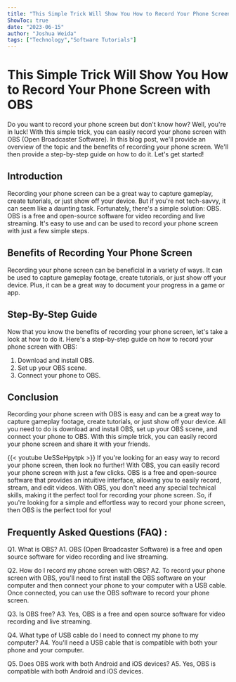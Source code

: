 ```yaml
---
title: "This Simple Trick Will Show You How to Record Your Phone Screen with OBS - You Won't Believe How Easy It Is!"
ShowToc: true 
date: "2023-06-15"
author: "Joshua Weida" 
tags: ["Technology","Software Tutorials"]
---
```

# This Simple Trick Will Show You How to Record Your Phone Screen with OBS

Do you want to record your phone screen but don't know how? Well, you're in luck! With this simple trick, you can easily record your phone screen with OBS (Open Broadcaster Software). In this blog post, we'll provide an overview of the topic and the benefits of recording your phone screen. We'll then provide a step-by-step guide on how to do it. Let's get started!

## Introduction

Recording your phone screen can be a great way to capture gameplay, create tutorials, or just show off your device. But if you're not tech-savvy, it can seem like a daunting task. Fortunately, there's a simple solution: OBS. OBS is a free and open-source software for video recording and live streaming. It's easy to use and can be used to record your phone screen with just a few simple steps.

## Benefits of Recording Your Phone Screen

Recording your phone screen can be beneficial in a variety of ways. It can be used to capture gameplay footage, create tutorials, or just show off your device. Plus, it can be a great way to document your progress in a game or app.

## Step-By-Step Guide

Now that you know the benefits of recording your phone screen, let's take a look at how to do it. Here's a step-by-step guide on how to record your phone screen with OBS:

1. Download and install OBS.
2. Set up your OBS scene.
3. Connect your phone to OBS.

## Conclusion

Recording your phone screen with OBS is easy and can be a great way to capture gameplay footage, create tutorials, or just show off your device. All you need to do is download and install OBS, set up your OBS scene, and connect your phone to OBS. With this simple trick, you can easily record your phone screen and share it with your friends.

{{< youtube UeSSeHpytpk >}} 
If you're looking for an easy way to record your phone screen, then look no further! With OBS, you can easily record your phone screen with just a few clicks. OBS is a free and open-source software that provides an intuitive interface, allowing you to easily record, stream, and edit videos. With OBS, you don't need any special technical skills, making it the perfect tool for recording your phone screen. So, if you're looking for a simple and effortless way to record your phone screen, then OBS is the perfect tool for you!

## Frequently Asked Questions (FAQ) :
Q1. What is OBS?
A1. OBS (Open Broadcaster Software) is a free and open source software for video recording and live streaming.

Q2. How do I record my phone screen with OBS?
A2. To record your phone screen with OBS, you'll need to first install the OBS software on your computer and then connect your phone to your computer with a USB cable. Once connected, you can use the OBS software to record your phone screen.

Q3. Is OBS free?
A3. Yes, OBS is a free and open source software for video recording and live streaming.

Q4. What type of USB cable do I need to connect my phone to my computer?
A4. You'll need a USB cable that is compatible with both your phone and your computer.

Q5. Does OBS work with both Android and iOS devices?
A5. Yes, OBS is compatible with both Android and iOS devices.


